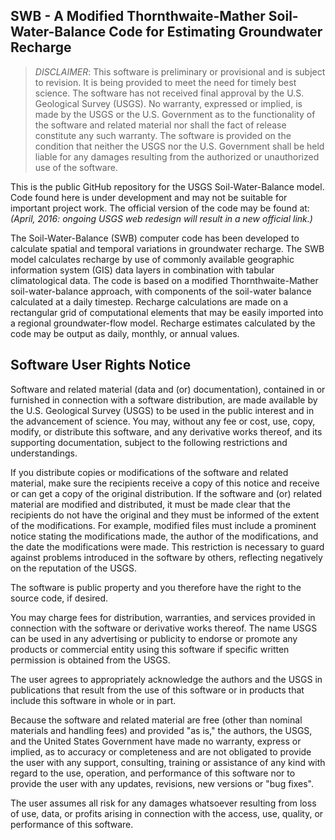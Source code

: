 SWB - A Modified Thornthwaite-Mather Soil-Water-Balance Code for Estimating Groundwater Recharge
------------------------------------------------------------------------------------------------

>*DISCLAIMER*: This software is preliminary or provisional and is subject to revision. It is being provided to meet the need for timely best science. The software has not received final approval by the U.S. Geological Survey (USGS). No warranty, expressed or implied, is made by the USGS or the U.S. Government as to the functionality of the software and related material nor shall the fact of release constitute any such warranty. The software is provided on the condition that neither the USGS nor the U.S. Government shall be held liable for any damages resulting from the authorized or unauthorized use of the software. 

This is the public GitHub repository for the USGS Soil-Water-Balance model.
Code found here is under development and may not be suitable for
important project work. The official version of the code may be found at: _(April, 2016: ongoing USGS web redesign will result in a new official link.)_

The Soil-Water-Balance (SWB) computer code has been developed to calculate spatial and temporal
 variations in groundwater recharge. The SWB model calculates recharge by use of commonly available 
 geographic information system (GIS) data layers in combination with tabular climatological data.
The code is based on a modified Thornthwaite-Mather soil-water-balance approach, with 
components of the soil-water balance calculated at a daily timestep. 
Recharge calculations are made on a rectangular grid of computational elements that may be 
easily imported into a regional groundwater-flow model. Recharge estimates calculated by
 the code may be output as daily, monthly, or annual values.


Software User Rights Notice
----------------------------------

Software and related material (data and (or) documentation), contained in
 or furnished in connection with a software distribution, are made available
 by the U.S. Geological Survey (USGS) to be used in the public
 interest and in the advancement of science. You may, without any fee or cost,
 use, copy, modify, or distribute this software, and any derivative works thereof,
 and its supporting documentation, subject to the following restrictions and understandings.

If you distribute copies or modifications of the software and related material,
 make sure the recipients receive a copy of this notice and receive or can get
 a copy of the original distribution. If the software and (or) related material
 are modified and distributed, it must be made clear that the recipients do not
 have the original and they must be informed of the extent of the modifications.
 For example, modified files must include a prominent notice stating the modifications
 made, the author of the modifications, and the date the modifications were made.
 This restriction is necessary to guard against problems introduced in the software
 by others, reflecting negatively on the reputation of the USGS.

The software is public property and you therefore have the right to the source code, if desired.

You may charge fees for distribution, warranties, and services provided in connection
 with the software or derivative works thereof. The name USGS can be used in any
 advertising or publicity to endorse or promote any products or commercial entity
 using this software if specific written permission is obtained from the USGS.

The user agrees to appropriately acknowledge the authors and the USGS in publications
 that result from the use of this software or in products that include this software in whole or in part.

Because the software and related material are free (other than nominal materials and handling fees)
 and provided "as is," the authors, the USGS, and the United States Government have made no warranty,
 express or implied, as to accuracy or completeness and are not obligated to provide the user with any
 support, consulting, training or assistance of any kind with regard to the use, operation, and performance
 of this software nor to provide the user with any updates, revisions, new versions or "bug fixes".

The user assumes all risk for any damages whatsoever resulting from loss of use, data,
 or profits arising in connection with the access, use, quality, or performance of this software.
